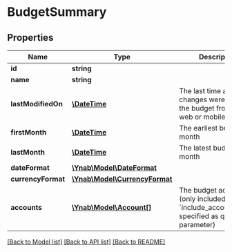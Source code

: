 # BudgetSummary

## Properties
Name | Type | Description | Notes
------------ | ------------- | ------------- | -------------
**id** | **string** |  | 
**name** | **string** |  | 
**lastModifiedOn** | [**\DateTime**](\DateTime.md) | The last time any changes were made to the budget from either a web or mobile client | [optional] 
**firstMonth** | [**\DateTime**](\DateTime.md) | The earliest budget month | [optional] 
**lastMonth** | [**\DateTime**](\DateTime.md) | The latest budget month | [optional] 
**dateFormat** | [**\Ynab\Model\DateFormat**](DateFormat.md) |  | [optional] 
**currencyFormat** | [**\Ynab\Model\CurrencyFormat**](CurrencyFormat.md) |  | [optional] 
**accounts** | [**\Ynab\Model\Account[]**](Account.md) | The budget accounts (only included if &#x60;include_accounts&#x3D;true&#x60; specified as query parameter) | [optional] 

[[Back to Model list]](../README.md#documentation-for-models) [[Back to API list]](../README.md#documentation-for-api-endpoints) [[Back to README]](../README.md)


